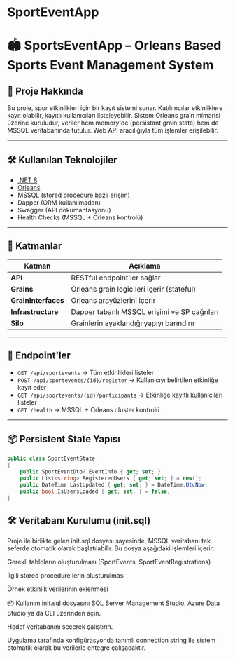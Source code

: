 # SportEventApp

# 🏟️ SportsEventApp – Orleans Based Sports Event Management System

## 📌 Proje Hakkında

Bu proje, spor etkinlikleri için bir kayıt sistemi sunar. Katılımcılar etkinliklere kayıt olabilir, kayıtlı kullanıcıları listeleyebilir. Sistem Orleans grain mimarisi üzerine kuruludur, veriler hem memory'de (persistant grain state) hem de MSSQL veritabanında tutulur. Web API aracılığıyla tüm işlemler erişilebilir.

---

## 🛠️ Kullanılan Teknolojiler

- [.NET 8](https://dotnet.microsoft.com/)
- [Orleans](https://learn.microsoft.com/en-us/dotnet/orleans/)
- MSSQL (stored procedure bazlı erişim)
- Dapper (ORM kullanılmadan)
- Swagger (API dokümantasyonu)
- Health Checks (MSSQL + Orleans kontrolü)

---

## 🧱 Katmanlar

| Katman | Açıklama |
|--------|----------|
| **API** | RESTful endpoint'ler sağlar |
| **Grains** | Orleans grain logic'leri içerir (stateful) |
| **GrainInterfaces** | Orleans arayüzlerini içerir |
| **Infrastructure** | Dapper tabanlı MSSQL erişimi ve SP çağrıları |
| **Silo** | Grainlerin ayaklandığı yapıyı barındırır |

---

## 🧪 Endpoint'ler

- `GET /api/sportevents` → Tüm etkinlikleri listeler
- `POST /api/sportevents/{id}/register` → Kullanıcıyı belirtilen etkinliğe kayıt eder
- `GET /api/sportevents/{id}/participants` → Etkinliğe kayıtlı kullanıcıları listeler
- `GET /health` → MSSQL + Orleans cluster kontrolü

---

## 📦 Persistent State Yapısı

```csharp
public class SportEventState
{
    public SportEventDto? EventInfo { get; set; }
    public List<string> RegisteredUsers { get; set; } = new();
    public DateTime LastUpdated { get; set; } = DateTime.UtcNow;
    public bool IsUsersLoaded { get; set; } = false;
}
```

## 🛠 Veritabanı Kurulumu (init.sql)
Proje ile birlikte gelen init.sql dosyası sayesinde, MSSQL veritabanı tek seferde otomatik olarak başlatılabilir. Bu dosya aşağıdaki işlemleri içerir:

Gerekli tabloların oluşturulması (SportEvents, SportEventRegistrations)

İlgili stored procedure'lerin oluşturulması

Örnek etkinlik verilerinin eklenmesi

📦 Kullanım
init.sql dosyasını SQL Server Management Studio, Azure Data Studio ya da CLI üzerinden açın.

Hedef veritabanını seçerek çalıştırın.

Uygulama tarafında konfigürasyonda tanımlı connection string ile sistem otomatik olarak bu verilerle entegre çalışacaktır.
